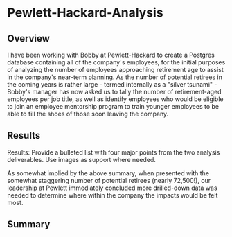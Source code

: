 # Pewlett-Hackard-Analysis


## Overview

I have been working with Bobby at Pewlett-Hackard to create a Postgres database containing all of the company's employees, for the initial purposes of analyzing the number of employees approaching retirement age to assist in the company's near-term planning. As the number of potential retirees in the coming years is rather large - termed internally as a "silver tsunami" - Bobby's manager has now asked us to tally the number of retirement-aged employees per job title, as well as identify employees who would be eligible to join an employee mentorship program to train younger employees to be able to fill the shoes of those soon leaving the company. 

## Results
Results: Provide a bulleted list with four major points from the two analysis deliverables. Use images as support where needed.

As somewhat implied by the above summary, when presented with the somewhat staggering number of potential retirees (nearly 72,500!), our leadership at Pewlett immediately concluded more drilled-down data was needed to determine where within the company the impacts would be felt most. 



## Summary
